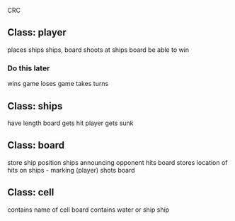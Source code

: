 CRC

## Class: player

places ships								ships, board
shoots at ships								board 
be able to win

### Do this later
wins game
loses game
takes turns

## Class: ships

have length									board
gets hit 									player
gets sunk

## Class: board

store ship position			  				ships
announcing opponent hits					board
stores location of hits on ships			-
marking (player) shots 						board

## Class: cell 

contains name of cell 						board
contains water or ship   					ship